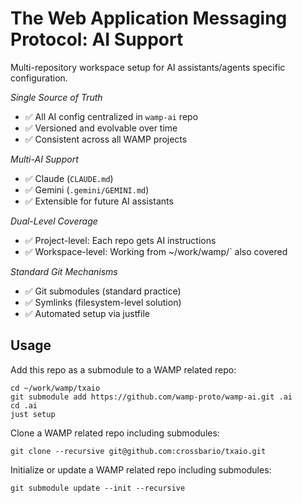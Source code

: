 # The Web Application Messaging Protocol: AI Support

Multi-repository workspace setup for AI assistants/agents specific configuration.

*Single Source of Truth*
- ✅ All AI config centralized in `wamp-ai` repo
- ✅ Versioned and evolvable over time
- ✅ Consistent across all WAMP projects

*Multi-AI Support*
- ✅ Claude (`CLAUDE.md`)
- ✅ Gemini (`.gemini/GEMINI.md`)
- ✅ Extensible for future AI assistants

*Dual-Level Coverage*
- ✅ Project-level: Each repo gets AI instructions
- ✅ Workspace-level: Working from ~/work/wamp/` also covered

*Standard Git Mechanisms*
- ✅ Git submodules (standard practice)
- ✅ Symlinks (filesystem-level solution)
- ✅ Automated setup via justfile

## Usage

Add this repo as a submodule to a WAMP related repo:

```
cd ~/work/wamp/txaio
git submodule add https://github.com/wamp-proto/wamp-ai.git .ai
cd .ai
just setup
```

Clone a WAMP related repo including submodules:

```
git clone --recursive git@github.com:crossbario/txaio.git
```

Initialize or update a WAMP related repo including submodules:

```
git submodule update --init --recursive
```

